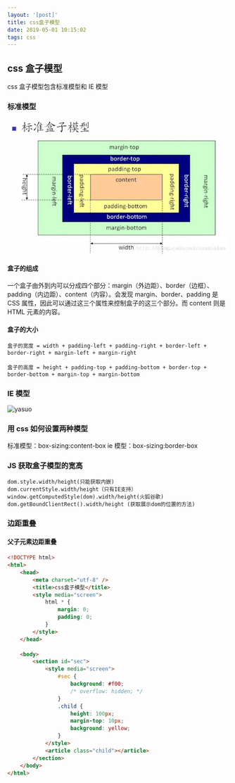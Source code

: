 ```yaml
---
layout: '[post]'
title: css盒子模型
date: 2019-05-01 10:15:02
tags: css
---
```


## css 盒子模型

css 盒子模型包含标准模型和 IE 模型

<!-- more -->

### 标准模型
![biaozhun.jpg](css盒子模型/biaozhun.jpg)

#### 盒子的组成

一个盒子由外到内可以分成四个部分：margin（外边距）、border（边框）、padding（内边距）、content（内容）。会发现 margin、border、padding 是 CSS 属性，因此可以通过这三个属性来控制盒子的这三个部分。而 content 则是 HTML 元素的内容。

#### 盒子的大小

```
盒子的宽度 = width + padding-left + padding-right + border-left + border-right + margin-left + margin-right

盒子的高度 = height + padding-top + padding-bottom + border-top + border-bottom + margin-top + margin-bottom
```

### IE 模型

![yasuo](ie.jpg)

### 用 css 如何设置两种模型

标准模型：box-sizing:content-box
ie 模型：box-sizing:border-box

### JS 获取盒子模型的宽高

```
dom.style.width/height(只能获取内嵌)
dom.currentStyle.width/height（只有IE支持）
window.getComputedStyle(dom).width/height(火狐谷歌)
dom.getBoundClientRect().width/height (获取展示dom的位置的方法)
```

### 边距重叠

#### 父子元素边距重叠

```html
<!DOCTYPE html>
<html>
	<head>
		<meta charset="utf-8" />
		<title>css盒子模型</title>
		<style media="screen">
			html * {
				margin: 0;
				padding: 0;
			}
		</style>
	</head>

	<body>
		<section id="sec">
			<style media="screen">
				#sec {
					background: #f00;
					/* overflow: hidden; */
				}
				.child {
					height: 100px;
					margin-top: 10px;
					background: yellow;
				}
			</style>
			<article class="child"></article>
		</section>
	</body>
</html>
```
